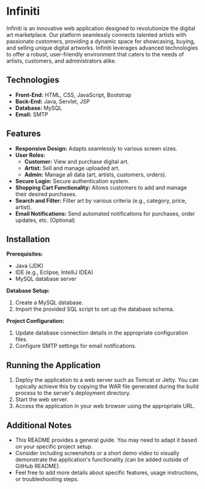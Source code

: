 # Infiniti

Infiniti is an innovative web application designed to revolutionize the digital art marketplace. Our platform seamlessly connects talented artists with passionate customers, providing a dynamic space for showcasing, buying, and selling unique digital artworks. Infiniti leverages advanced technologies to offer a robust, user-friendly environment that caters to the needs of artists, customers, and administrators alike.
## Technologies

* **Front-End:** HTML, CSS, JavaScript, Bootstrap
* **Back-End:** Java, Servlet, JSP
* **Database:** MySQL
* **Email:** SMTP

## Features

* **Responsive Design:** Adapts seamlessly to various screen sizes.
* **User Roles:**
    * **Customer:** View and purchase digital art.
    * **Artist:** Sell and manage uploaded art.
    * **Admin:** Manage all data (art, artists, customers, orders).
* **Secure Login:** Secure authentication system.
* **Shopping Cart Functionality:** Allows customers to add and manage their desired purchases.
* **Search and Filter:** Filter art by various criteria (e.g., category, price, artist).
* **Email Notifications:** Send automated notifications for purchases, order updates, etc. (Optional)

## Installation

**Prerequisites:**

* Java (JDK)
* IDE (e.g., Eclipse, IntelliJ IDEA)
* MySQL database server

**Database Setup:**

1. Create a MySQL database.
2. Import the provided SQL script to set up the database schema.

**Project Configuration:**

1. Update database connection details in the appropriate configuration files.
2. Configure SMTP settings for email notifications.

## Running the Application

1. Deploy the application to a web server such as Tomcat or Jetty. You can typically achieve this by copying the WAR file generated during the build process to the server's deployment directory.
2. Start the web server.
3. Access the application in your web browser using the appropriate URL.

## Additional Notes

* This README provides a general guide. You may need to adapt it based on your specific project setup.
* Consider including screenshots or a short demo video to visually demonstrate the application's functionality (can be added outside of GitHub README).
* Feel free to add more details about specific features, usage instructions, or troubleshooting steps.
